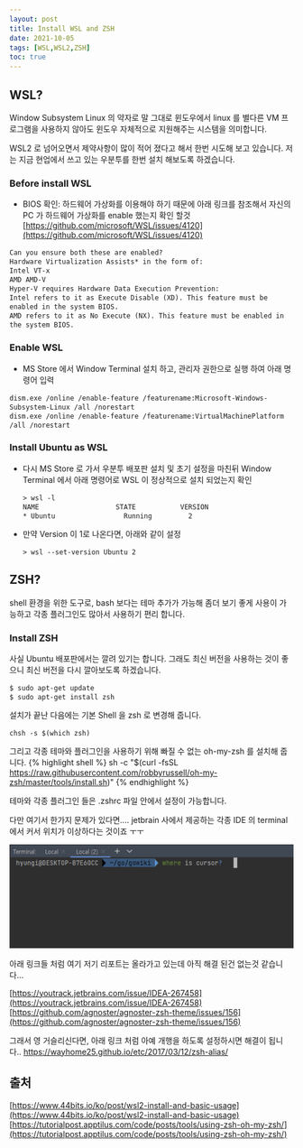 ```yaml
---
layout: post
title: Install WSL and ZSH
date: 2021-10-05
tags: [WSL,WSL2,ZSH]
toc: true
---
```


## WSL?
Window Subsystem Linux 의 약자로 말 그대로 윈도우에서 linux 를 별다른 VM 프로그램을 사용하지 않아도 윈도우 자체적으로 지원해주는 시스템을 의미합니다.

WSL2 로 넘어오면서 제약사항이 많이 적어 졌다고 해서 한번 시도해 보고 있습니다.
저는 지금 현업에서 쓰고 있는 우분투를 한번 설치 해보도록 하겠습니다.

### Before install WSL
- BIOS 확인: 하드웨어 가상화를 이용해야 하기 때문에 아래 링크를 참조해서 자신의 PC 가 하드웨어 가상화를 enable 했는지 확인 할것
  [https://github.com/microsoft/WSL/issues/4120](https://github.com/microsoft/WSL/issues/4120)
```
Can you ensure both these are enabled?
Hardware Virtualization Assists* in the form of:
Intel VT-x
AMD AMD-V
Hyper-V requires Hardware Data Execution Prevention:
Intel refers to it as Execute Disable (XD). This feature must be enabled in the system BIOS.
AMD refers to it as No Execute (NX). This feature must be enabled in the system BIOS.
```

### Enable WSL
- MS Store 에서 Window Terminal 설치 하고, 관리자 권한으로 실행 하여 아래 명령어 입력
```shell
dism.exe /online /enable-feature /featurename:Microsoft-Windows-Subsystem-Linux /all /norestart
dism.exe /online /enable-feature /featurename:VirtualMachinePlatform /all /norestart
```

### Install Ubuntu as WSL
- 다시 MS Store 로 가서 우분투 배포판 설치 및 초기 설정을 마친뒤 Window Terminal 에서 아래 명령어로 WSL 이 정상적으로 설치 되었는지 확인

  ```shell
  > wsl -l
  NAME                   STATE           VERSION
  * Ubuntu                 Running         2
    ```

- 만약 Version 이 1로 나온다면, 아래와 같이 설정

  ```shell 
  > wsl --set-version Ubuntu 2
  ```

## ZSH?
shell 환경을 위한 도구로, bash 보다는 테마 추가가 가능해 좀더 보기 좋게 사용이 가능하고 각종 플러그인도 많아서 사용하기 편리 합니다.

### Install ZSH
사실 Ubuntu 배포판에서는 깔려 있기는 합니다. 그래도 최신 버전을 사용하는 것이 좋으니 최신 버전을 다시 깔아보도록 하겠습니다.
```shell
$ sudo apt-get update
$ sudo apt-get install zsh
```

설치가 끝난 다음에는 기본 Shell 을 zsh 로 변경해 줍니다.
```shell
chsh -s $(which zsh)
```

그리고 각종 테마와 플러그인을 사용하기 위해 빠질 수 없는 oh-my-zsh 를 설치해 줍니다.
{% highlight shell %}
sh -c "$(curl -fsSL https://raw.githubusercontent.com/robbyrussell/oh-my-zsh/master/tools/install.sh)"
{% endhighlight %}

테마와 각종 플러그인 들은 .zshrc 파일 안에서 설정이 가능합니다.

다만 여기서 한가지 문제가 있다면.... jetbrain 사에서 제공하는 각종 IDE 의 terminal 에서 커서 위치가 이상하다는 것이죠 ㅜㅜ

![cursor position error](https://raw.githubusercontent.com/hyungi/hyungi.github.io/main/assets/images/wsl-zsh-jetbrain-terminal-cursor-error.png)

아래 링크들 처럼 여기 저기 리포트는 올라가고 있는데 아직 해결 된건 없는것 같습니다...

[https://youtrack.jetbrains.com/issue/IDEA-267458](https://youtrack.jetbrains.com/issue/IDEA-267458)
[https://github.com/agnoster/agnoster-zsh-theme/issues/156](https://github.com/agnoster/agnoster-zsh-theme/issues/156)

그래서 영 거슬리신다면, 아래 링크 처럼 아예 개행을 하도록 설정하시면 해결이 됩니다..
https://wayhome25.github.io/etc/2017/03/12/zsh-alias/

## 출처
[https://www.44bits.io/ko/post/wsl2-install-and-basic-usage](https://www.44bits.io/ko/post/wsl2-install-and-basic-usage)
[https://tutorialpost.apptilus.com/code/posts/tools/using-zsh-oh-my-zsh/](https://tutorialpost.apptilus.com/code/posts/tools/using-zsh-oh-my-zsh/)